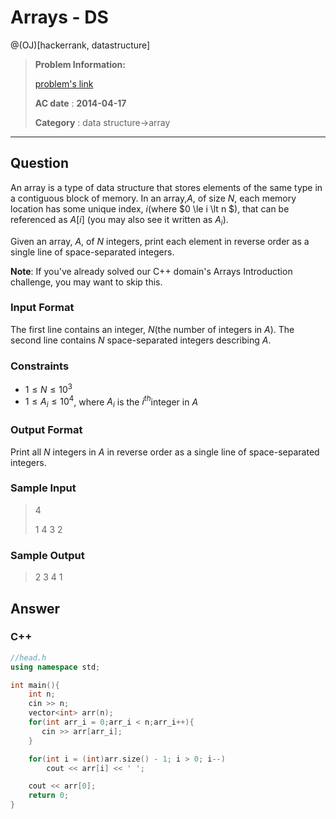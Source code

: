 # Arrays - DS

@(OJ)[hackerrank, datastructure]

> **Problem Information:**
> 
> [problem's link](https://www.hackerrank.com/challenges/arrays-ds)
>
> **AC date** : **2014-04-17**
>
> **Category** : data structure->array



-------------------

## Question

An array is a type of data structure that stores elements of the same type in a contiguous block of memory. In an array,$A$, of size $N$, each memory location has some unique index,  $i$(where $0 \le i \lt n $), that can be referenced as $A[i]$ (you may also see it written as $A_i$).

Given an array, $A$, of $N$ integers, print each element in reverse order as a single line of space-separated integers.

**Note**: If you've already solved our C++ domain's Arrays Introduction challenge, you may want to skip this.

### Input Format

The first line contains an integer,  $N$(the number of integers in $A$). 
The second line contains $N$ space-separated integers describing $A$.

### Constraints

- $1 \le N \le 10^3$
- $1 \le A_i \le 10^4$, where $A_i$ is the $i^{th}$integer in $A$

### Output Format

Print all $N$ integers in $A$ in reverse order as a single line of space-separated integers.

### Sample Input

> 4
> 
> 1 4 3 2

### Sample Output

>  2 3 4 1

## Answer

### C++

```c++
//head.h
using namespace std;

int main(){
    int n;
    cin >> n;
    vector<int> arr(n);
    for(int arr_i = 0;arr_i < n;arr_i++){
       cin >> arr[arr_i];
    }

    for(int i = (int)arr.size() - 1; i > 0; i--)
        cout << arr[i] << ' ';

    cout << arr[0];
    return 0;
}


```